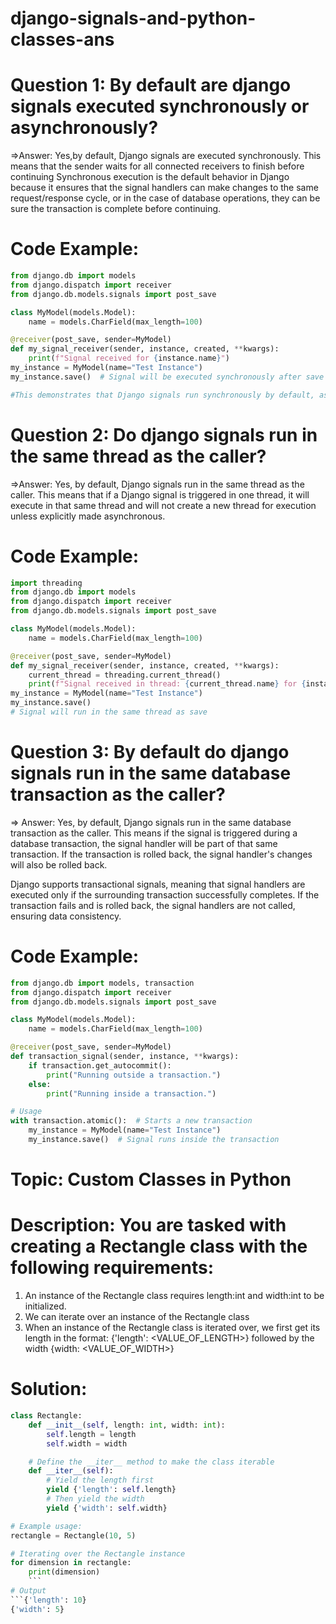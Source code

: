 # django-signals-and-python-classes-ans

# Question 1: By default are django signals executed synchronously or asynchronously?

=>Answer: Yes,by default, Django signals are executed synchronously. This means that the sender waits for all connected receivers to finish before continuing
Synchronous execution is the default behavior in Django because it ensures that the signal handlers can make changes to the same request/response cycle, or in the case of database operations, they can be sure the transaction is complete before continuing.

# Code Example:
```python
from django.db import models
from django.dispatch import receiver
from django.db.models.signals import post_save

class MyModel(models.Model):
    name = models.CharField(max_length=100)

@receiver(post_save, sender=MyModel)
def my_signal_receiver(sender, instance, created, **kwargs):
    print(f"Signal received for {instance.name}")
my_instance = MyModel(name="Test Instance")
my_instance.save()  # Signal will be executed synchronously after save

#This demonstrates that Django signals run synchronously by default, as the save() method waits for the signal to complete.
```

# Question 2: Do django signals run in the same thread as the caller?
=>Answer:
Yes, by default, Django signals run in the same thread as the caller. This means that if a Django signal is triggered in one thread, it will execute in that same thread and will not create a new thread for execution unless explicitly made asynchronous.

# Code Example:
```python
import threading
from django.db import models
from django.dispatch import receiver
from django.db.models.signals import post_save

class MyModel(models.Model):
    name = models.CharField(max_length=100)

@receiver(post_save, sender=MyModel)
def my_signal_receiver(sender, instance, created, **kwargs):
    current_thread = threading.current_thread()
    print(f"Signal received in thread: {current_thread.name} for {instance.name}")
my_instance = MyModel(name="Test Instance")
my_instance.save()  
# Signal will run in the same thread as save
```

# Question 3: By default do django signals run in the same database transaction as the caller?
=> Answer:
Yes, by default, Django signals run in the same database transaction as the caller. This means if the signal is triggered during a database transaction, the signal handler will be part of that same transaction. If the transaction is rolled back, the signal handler's changes will also be rolled back.

Django supports transactional signals, meaning that signal handlers are executed only if the surrounding transaction successfully completes. If the transaction fails and is rolled back, the signal handlers are not called, ensuring data consistency.
# Code Example:

```python
from django.db import models, transaction
from django.dispatch import receiver
from django.db.models.signals import post_save

class MyModel(models.Model):
    name = models.CharField(max_length=100)

@receiver(post_save, sender=MyModel)
def transaction_signal(sender, instance, **kwargs):
    if transaction.get_autocommit():
        print("Running outside a transaction.")
    else:
        print("Running inside a transaction.")

# Usage
with transaction.atomic():  # Starts a new transaction
    my_instance = MyModel(name="Test Instance")
    my_instance.save()  # Signal runs inside the transaction
```
# Topic: Custom Classes in Python

# Description: You are tasked with creating a Rectangle class with the following requirements:

1. An instance of the Rectangle class requires length:int and width:int to be initialized.
2. We can iterate over an instance of the Rectangle class 
3. When an instance of the Rectangle class is iterated over, we first get its length in the format: {'length': <VALUE_OF_LENGTH>} followed by the width {width: <VALUE_OF_WIDTH>}

# Solution:

```python
class Rectangle:
    def __init__(self, length: int, width: int):
        self.length = length
        self.width = width

    # Define the __iter__ method to make the class iterable
    def __iter__(self):
        # Yield the length first
        yield {'length': self.length}
        # Then yield the width
        yield {'width': self.width}

# Example usage:
rectangle = Rectangle(10, 5)

# Iterating over the Rectangle instance
for dimension in rectangle:
    print(dimension)
    ```
# Output
```{'length': 10}
{'width': 5}
```







